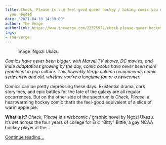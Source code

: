 ```yaml
---
title: Check, Please is the feel-good queer hockey / baking comic you didn’t know
  you needed
date: "2021-04-10 14:00:00"
author: The Verge
authorlink: https://www.theverge.com/22375972/check-please-queer-hockey-baking-comic-recommendation
tags:
- The-Verge
---
```

<figure>
      <img alt="" src="https://cdn.vox-cdn.com/thumbor/8nF4nb69qccm7c1LsXZn3b0cTak=/0x5:1300x872/1310x873/cdn.vox-cdn.com/uploads/chorus_image/image/69106059/CheckPlease_Banner_1300x875_b13a84c2_318e_4200_b50a_eb042de304ed_1300x.0.png" />
        <figcaption>Image: Ngozi Ukazu</figcaption>
    </figure>

  <p id="f6wu9V"><em>Comics have never been bigger: with Marvel TV shows, DC movies, and indie adaptations growing by the day, comic books have never been more prominent in pop culture. This biweekly Verge column recommends comic series new and old, whether you’re a longtime fan or a newcomer.</em></p>
<p id="r2KOhu">Comics can be pretty depressing these days. Existential drama, dark storylines, and epic battles for the fate of the galaxy are all regular occurrences. But on the other side of the spectrum is <em>Check, Please</em>, a heartwarming hockey comic that’s the feel-good equivalent of a slice of warm apple pie. </p>
<p id="tWTpnz"><strong>What is it? </strong><em>Check, Please</em> is a webcomic / graphic novel by Ngozi Ukazu. It’s set across the four years of college for Eric “Bitty” Bittle, a gay NCAA hockey player at the...</p>
  <p>
    <a href="https://www.theverge.com/22375972/check-please-queer-hockey-baking-comic-recommendation">Continue reading&hellip;</a>
  </p>